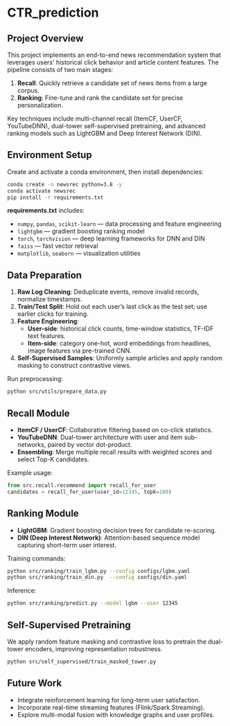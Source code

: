 # CTR_prediction

## Project Overview
This project implements an end-to-end news recommendation system that leverages users' historical click behavior and article content features. The pipeline consists of two main stages:

1. **Recall**: Quickly retrieve a candidate set of news items from a large corpus.
2. **Ranking**: Fine-tune and rank the candidate set for precise personalization.

Key techniques include multi-channel recall (ItemCF, UserCF, YouTubeDNN), dual-tower self-supervised pretraining, and advanced ranking models such as LightGBM and Deep Interest Network (DIN).


## Environment Setup
Create and activate a conda environment, then install dependencies:
```bash
conda create -n newsrec python=3.8 -y
conda activate newsrec
pip install -r requirements.txt
```

**requirements.txt** includes:
- `numpy`, `pandas`, `scikit-learn`   — data processing and feature engineering
- `lightgbm`                         — gradient boosting ranking model
- `torch`, `torchvision`             — deep learning frameworks for DNN and DIN
- `faiss`                            — fast vector retrieval
- `matplotlib`, `seaborn`            — visualization utilities

## Data Preparation
1. **Raw Log Cleaning**: Deduplicate events, remove invalid records, normalize timestamps.
2. **Train/Test Split**: Hold out each user’s last click as the test set; use earlier clicks for training.
3. **Feature Engineering**:
   - **User-side**: historical click counts, time-window statistics, TF-IDF text features.
   - **Item-side**: category one-hot, word embeddings from headlines, image features via pre-trained CNN.
4. **Self-Supervised Samples**: Uniformly sample articles and apply random masking to construct contrastive views.

Run preprocessing:
```bash
python src/utils/prepare_data.py
```

## Recall Module
- **ItemCF / UserCF**: Collaborative filtering based on co-click statistics.  
- **YouTubeDNN**: Dual-tower architecture with user and item sub-networks, paired by vector dot-product.  
- **Ensembling**: Merge multiple recall results with weighted scores and select Top-K candidates.

Example usage:
```python
from src.recall.recommend import recall_for_user
candidates = recall_for_user(user_id=12345, topk=100)
```

## Ranking Module
- **LightGBM**: Gradient boosting decision trees for candidate re-scoring.  
- **DIN (Deep Interest Network)**: Attention-based sequence model capturing short-term user interest.

Training commands:
```bash
python src/ranking/train_lgbm.py --config configs/lgbm.yaml
python src/ranking/train_din.py  --config configs/din.yaml
```

Inference:
```bash
python src/ranking/predict.py --model lgbm --user 12345
```

## Self-Supervised Pretraining
We apply random feature masking and contrastive loss to pretrain the dual-tower encoders, improving representation robustness.
```bash
python src/self_supervised/train_masked_tower.py
```

## Future Work
- Integrate reinforcement learning for long-term user satisfaction.  
- Incorporate real-time streaming features (Flink/Spark Streaming).  
- Explore multi-modal fusion with knowledge graphs and user profiles.

